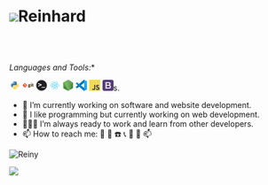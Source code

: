 

<h1><img src="https://emojis.slackmojis.com/emojis/images/1531849430/4246/blob-sunglasses.gif?1531849430" width="30"/>Reinhard</h1>
<br />
<br />
                                                                     

*Languages and Tools:**
 
<code><img height="20" src="https://raw.githubusercontent.com/github/explore/80688e429a7d4ef2fca1e82350fe8e3517d3494d/topics/python/python.png"></code>
<code><img height="20" src="https://raw.githubusercontent.com/github/explore/80688e429a7d4ef2fca1e82350fe8e3517d3494d/topics/git/git.png"></code>
<code><img height="20" src="https://raw.githubusercontent.com/github/explore/80688e429a7d4ef2fca1e82350fe8e3517d3494d/topics/terminal/terminal.png"></code>
<code><img height="20" src="https://raw.githubusercontent.com/github/explore/80688e429a7d4ef2fca1e82350fe8e3517d3494d/topics/react/react.png"></code>
<code><img height="20" src="https://raw.githubusercontent.com/github/explore/80688e429a7d4ef2fca1e82350fe8e3517d3494d/topics/nodejs/nodejs.png"></code>
<code><img height="20" src="https://raw.githubusercontent.com/github/explore/80688e429a7d4ef2fca1e82350fe8e3517d3494d/topics/visual-studio-code/visual-studio-code.png"></code>
<code><img height="20" src="https://raw.githubusercontent.com/github/explore/80688e429a7d4ef2fca1e82350fe8e3517d3494d/topics/javascript/javascript.png"></code>
<code><img height="20" src="https://raw.githubusercontent.com/github/explore/80688e429a7d4ef2fca1e82350fe8e3517d3494d/topics/bootstrap/bootstrap.png"></code>s.
<br /> 


- 🔭 I’m currently working on software and website development.
- 🌱 I like programming but currently working on web development.
- 👨🏻‍💻 I’m always ready to work and learn from other developers.
- 📫 How to reach me: :email: :iphone: :phone: :telephone_receiver: :fax: :mega: :mailbox:
                                                                                                                                                     
<p align="left"> <img src="https://github-readme-stats.vercel.app/api?username=reinchemo&show_icons=true&theme=tokyonight&count_private=true&show_icons=true&hide_title=true&include_all_commits=true" alt="Reiny" /> </p>
<img align="left" src="https://github-readme-stats.vercel.app/api?username=njirutitus&count_private=true&show_icons=true" />
